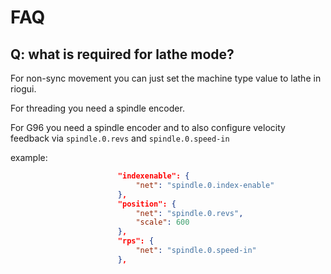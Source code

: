 # FAQ

## Q: what is required for lathe mode?

For non-sync movement you can just set the machine type value to lathe in riogui.

For threading you need a spindle encoder.

For G96 you need a spindle encoder and to also configure velocity feedback via `spindle.0.revs` and `spindle.0.speed-in`

example: 

```json
                        "indexenable": {
                            "net": "spindle.0.index-enable"
                        },
                        "position": {
                            "net": "spindle.0.revs",
                            "scale": 600
                        },
                        "rps": {
                            "net": "spindle.0.speed-in"
                        },

```
